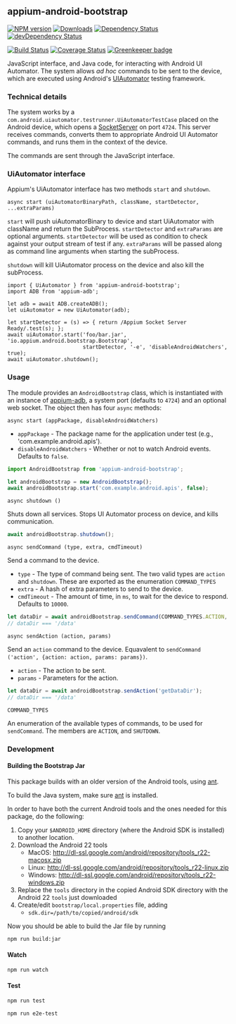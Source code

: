 ## appium-android-bootstrap

[![NPM version](http://img.shields.io/npm/v/appium-android-bootstrap.svg)](https://npmjs.org/package/appium-android-bootstrap)
[![Downloads](http://img.shields.io/npm/dm/appium-android-bootstrap.svg)](https://npmjs.org/package/appium-android-bootstrap)
[![Dependency Status](https://david-dm.org/appium/appium-android-bootstrap/master.svg)](https://david-dm.org/appium/appium-android-bootstrap/master)
[![devDependency Status](https://david-dm.org/appium/appium-android-bootstrap/master/dev-status.svg)](https://david-dm.org/appium/appium-android-bootstrap/master#info=devDependencies)

[![Build Status](https://api.travis-ci.org/appium/appium-android-bootstrap.png?branch=master)](https://travis-ci.org/appium/appium-android-bootstrap)
[![Coverage Status](https://coveralls.io/repos/appium/appium-android-bootstrap/badge.svg?branch=master)](https://coveralls.io/r/appium/appium-android-bootstrap?branch=master)
[![Greenkeeper badge](https://badges.greenkeeper.io/appium/appium-android-bootstrap.svg)](https://greenkeeper.io/)

JavaScript interface, and Java code, for interacting with Android UI Automator. The system allows _ad hoc_ commands to be sent to the device, which are executed using Android's [UIAutomator](http://developer.android.com/tools/testing-support-library/index.html#UIAutomator) testing framework.


### Technical details

The system works by a `com.android.uiautomator.testrunner.UiAutomatorTestCase` placed on the Android device, which opens a [SocketServer](http://docs.oracle.com/javase/7/docs/api/java/net/ServerSocket.html) on port `4724`. This server receives commands, converts them to appropriate Android UI Automator commands, and runs them in the context of the device.

The commands are sent through the JavaScript interface.


### UiAutomator interface

Appium's UiAutomator interface has two methods `start` and `shutdown`.

`async start (uiAutomatorBinaryPath, className, startDetector, ...extraParams)`

`start` will push uiAutomatorBinary to device and start UiAutomator with className
and return the SubProcess. `startDetector` and `extraParams` are optional arguments.
`startDetector` will be used as condition to check against your output stream of test if any. `extraParams` will be passed along as command line arguments when starting the subProcess.

`shutdown` will kill UiAutomator process on the device and also kill the subProcess.


```
import { UiAutomator } from 'appium-android-bootstrap';
import ADB from 'appium-adb';

let adb = await ADB.createADB();
let uiAutomator = new UiAutomator(adb);

let startDetector = (s) => { return /Appium Socket Server Ready/.test(s); };
await uiAutomator.start('foo/bar.jar', 'io.appium.android.bootstrap.Bootstrap',
                        startDetector, '-e', 'disableAndroidWatchers', true);
await uiAutomator.shutdown();

```


### Usage

The module provides an `AndroidBootstrap` class, which is instantiated with an instance of [appium-adb](https://github.com/appium/appium-adb), a system port (defaults to `4724`) and an optional web socket. The object then has four `async` methods:

`async start (appPackage, disableAndroidWatchers)`

- `appPackage` - The package name for the application under test (e.g., 'com.example.android.apis').
- `disableAndroidWatchers` - Whether or not to watch Android events. Defaults to `false`.

```js
import AndroidBootstrap from 'appium-android-bootstrap';

let androidBootstrap = new AndroidBootstrap();
await androidBootstrap.start('com.example.android.apis', false);
```


`async shutdown ()`

Shuts down all services. Stops UI Automator process on device, and kills communication.

```js
await androidBootstrap.shutdown();
```


`async sendCommand (type, extra, cmdTimeout)`

Send a command to the device.

- `type` - The type of command being sent. The two valid types are `action` and `shutdown`. These are exported as the enumeration `COMMAND_TYPES`
- `extra` - A hash of extra parameters to send to the device.
- `cmdTimeout` - The amount of time, in `ms`, to wait for the device to respond. Defaults to `10000`.

```js
let dataDir = await androidBootstrap.sendCommand(COMMAND_TYPES.ACTION, {action: 'getDataDir'});
// dataDir === '/data'
```


`async sendAction (action, params)`

Send an `action` command to the device. Equavalent to `sendCommand ('action', {action: action, params: params})`.

- `action` - The action to be sent.
- `params` - Parameters for the action.

```js
let dataDir = await androidBootstrap.sendAction('getDataDir');
// dataDir === '/data'
```


`COMMAND_TYPES`

An enumeration of the available types of commands, to be used for `sendCommand`. The members are `ACTION`, and `SHUTDOWN`.


### Development


#### Building the Bootstrap Jar

This package builds with an older version of the Android tools, using [ant](https://ant.apache.org/).

To build the Java system, make sure [ant](https://ant.apache.org/) is installed.

In order to have both the current Android tools and the ones needed for this package,
do the following:
1. Copy your `$ANDROID_HOME` directory (where the Android SDK is installed) to another location.
1. Download the Android 22 tools
    * MacOS: http://dl-ssl.google.com/android/repository/tools_r22-macosx.zip
    * Linux: http://dl-ssl.google.com/android/repository/tools_r22-linux.zip
    * Windows: http://dl-ssl.google.com/android/repository/tools_r22-windows.zip
1. Replace the `tools` directory in the copied Android SDK directory with the Android 22
  `tools` just downloaded
1. Create/edit `bootstrap/local.properties` file, adding
    * `sdk.dir=/path/to/copied/android/sdk`

Now you should be able to build the Jar file by running
```sh
npm run build:jar
```

#### Watch

```sh
npm run watch
```

#### Test

```sh
npm run test
```

```sh
npm run e2e-test
```
